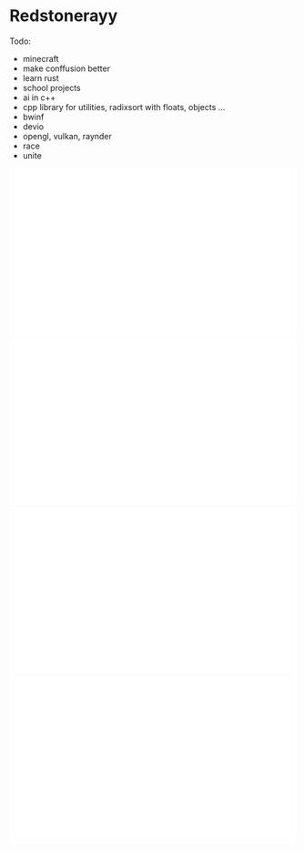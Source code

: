 # Redstonerayy

Todo:
- minecraft
- make conffusion better
- learn rust
- school projects
- ai in c++
- cpp library for utilities, radixsort with floats, objects ...
- bwinf
- devio
- opengl, vulkan, raynder
- race
- unite

![](https://raw.githubusercontent.com/Redstonerayy/github-stats/master/generated/overview.svg#gh-dark-mode-only)
![](https://raw.githubusercontent.com/Redstonerayy/github-stats/master/generated/overview.svg#gh-light-mode-only)
![](https://raw.githubusercontent.com/Redstonerayy/github-stats/master/generated/languages.svg#gh-dark-mode-only)
![](https://raw.githubusercontent.com/Redstonerayy/github-stats/master/generated/languages.svg#gh-light-mode-only)
